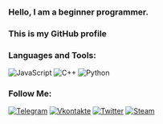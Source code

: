 ### Hello, I am a beginner programmer.
### This is my GitHub profile

### Languages and Tools:
![JavaScript](https://img.shields.io/badge/-JavaScript-090909?style=for-the-badge&logo=JavaScript&logoColor=E9D54D)
![C++](https://img.shields.io/badge/-C++-090909?style=for-the-badge&logo=C%2b%2b&logoColor=6296CC)
![Python](https://img.shields.io/badge/-Python-090909?style=for-the-badge&logo=Python&logoColor=ffff00)

### Follow Me:
[![Telegram](https://img.shields.io/badge/-Telegram-090909?style=for-the-badge&logo=telegram&logoColor=27A0D9)](https://t.me/jesewe)
[![Vkontakte](https://img.shields.io/badge/-Vkontakte-090909?style=for-the-badge&logo=Vk&logoColor=4F7DB3)](https://vk.com/mr_golden_bro)
[![Twitter](https://img.shields.io/badge/-Twitter-090909?style=for-the-badge&logo=Twitter&logoColor=1C9DEB)](https://twitter.com/jesewe_offical)
[![Steam](https://img.shields.io/badge/-Steam-090909?style=for-the-badge&logo=Steam&logoColor=1C9DEB)](https://steamcommunity.com/id/jesewe_offical/)
